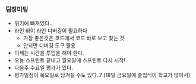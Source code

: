 ### **팀장미팅**

- 위기에 빠져있다..
- 라인 바이 라인 디버깅이 필요하다
  - 가장 좋은것은 코드에서 코드 바로 보고 찾는 것
  - 안되면 디버깅 도구 활용
- 이제는 시간을 투입을 해야 한다.
- 오늘 스프린트 끝내고 월요일에 스프린트 다시 시작!
- 다음주 수요일 평가가 있다.
- 평가일정이 목요일로 당겨질 수도 있다..? (18일 금요일에 졸업식이 학교가 많아서)

### 

